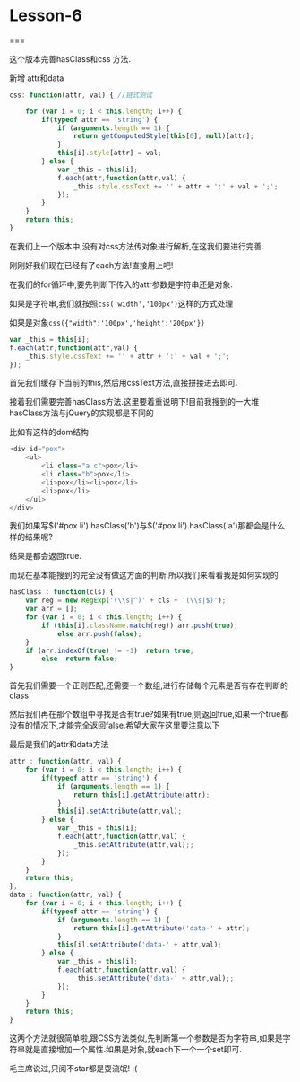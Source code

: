 # Lesson-6

===

这个版本完善hasClass和css 方法.

新增 attr和data

```javascript
css: function(attr, val) { //链式测试

    for (var i = 0; i < this.length; i++) {
        if(typeof attr == 'string') {
            if (arguments.length == 1) {
                return getComputedStyle(this[0], null)[attr];
            }
            this[i].style[attr] = val;
        } else {
            var _this = this[i];
            f.each(attr,function(attr,val) {
                _this.style.cssText += '' + attr + ':' + val + ';';
            });
        }
    }
    return this;
}
```

在我们上一个版本中,没有对css方法传对象进行解析,在这我们要进行完善.

刚刚好我们现在已经有了each方法!直接用上吧!

在我们的for循环中,要先判断下传入的attr参数是字符串还是对象.

如果是字符串,我们就按照`css('width','100px')`这样的方式处理

如果是对象`css({"width":'100px','height':'200px'})`

```javascript
var _this = this[i];
f.each(attr,function(attr,val) {
    _this.style.cssText += '' + attr + ':' + val + ';';
});
```

首先我们缓存下当前的this,然后用cssText方法,直接拼接进去即可.

接着我们需要完善hasClass方法.这里要着重说明下!目前我搜到的一大堆hasClass方法与jQuery的实现都是不同的

比如有这样的dom结构

```javascript
<div id="pox">
    <ul>
        <li class="a c">pox</li>
        <li class="b">pox</li>
        <li>pox</li><li>pox</li>
        <li>pox</li>
    </ul>
</div>
```

我们如果写$('#pox li').hasClass('b')与$('#pox li').hasClass('a')那都会是什么样的结果呢?

结果是都会返回true.

而现在基本能搜到的完全没有做这方面的判断.所以我们来看看我是如何实现的

```javascript
hasClass : function(cls) {
    var reg = new RegExp('(\\s|^)' + cls + '(\\s|$)');
    var arr = [];
    for (var i = 0; i < this.length; i++) {
        if (this[i].className.match(reg)) arr.push(true);
            else arr.push(false);
    }
    if (arr.indexOf(true) != -1)  return true;
        else  return false;
}
```

首先我们需要一个正则匹配,还需要一个数组,进行存储每个元素是否有存在判断的class

然后我们再在那个数组中寻找是否有true?如果有true,则返回true,如果一个true都没有的情况下,才能完全返回false.希望大家在这里要注意以下

最后是我们的attr和data方法
```javascript
attr : function(attr, val) {
    for (var i = 0; i < this.length; i++) {
        if(typeof attr == 'string') {
            if (arguments.length == 1) {
                return this[i].getAttribute(attr);
            }
            this[i].setAttribute(attr,val);
        } else {
            var _this = this[i];
            f.each(attr,function(attr,val) {
                _this.setAttribute(attr,val);;
            });
        }
    }
    return this;
},
data : function(attr, val) {
    for (var i = 0; i < this.length; i++) {
        if(typeof attr == 'string') {
            if (arguments.length == 1) {
                return this[i].getAttribute('data-' + attr);
            }
            this[i].setAttribute('data-' + attr,val);
        } else {
            var _this = this[i];
            f.each(attr,function(attr,val) {
                _this.setAttribute('data-' + attr,val);;
            });
        }
    }
    return this;
}
```

这两个方法就很简单啦,跟CSS方法类似,先判断第一个参数是否为字符串,如果是字符串就是直接增加一个属性.如果是对象,就each下一个一个set即可.

毛主席说过,只阅不star都是耍流氓! :(